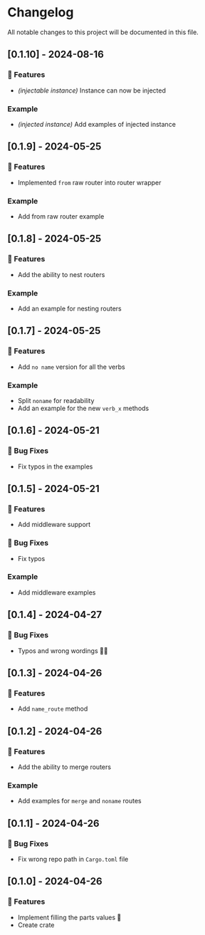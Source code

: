 # Changelog

All notable changes to this project will be documented in this file.

## [0.1.10] - 2024-08-16

### 🚀 Features

- *(injectable instance)* Instance can now be injected

### Example

- *(injected instance)* Add examples of injected instance

## [0.1.9] - 2024-05-25

### 🚀 Features

- Implemented `from` raw router into router wrapper

### Example

- Add from raw router example

## [0.1.8] - 2024-05-25

### 🚀 Features

- Add the ability to nest routers

### Example

- Add an example for nesting routers

## [0.1.7] - 2024-05-25

### 🚀 Features

- Add `no name` version for all the verbs

### Example

- Split `noname` for readability
- Add an example for the new `verb_x` methods

## [0.1.6] - 2024-05-21

### 🐛 Bug Fixes

- Fix typos in the examples

## [0.1.5] - 2024-05-21

### 🚀 Features

- Add middleware support

### 🐛 Bug Fixes

- Fix typos

### Example

- Add middleware examples

## [0.1.4] - 2024-04-27

### 🐛 Bug Fixes

- Typos and wrong wordings 🤦‍♂️

## [0.1.3] - 2024-04-26

### 🚀 Features

- Add `name_route` method

## [0.1.2] - 2024-04-26

### 🚀 Features

- Add the ability to merge routers

### Example

- Add examples for `merge` and `noname` routes

## [0.1.1] - 2024-04-26

### 🐛 Bug Fixes

- Fix wrong repo path in `Cargo.toml` file

## [0.1.0] - 2024-04-26

### 🚀 Features

- Implement filling the parts values 🚀
- Create crate

<!-- generated by git-cliff -->
